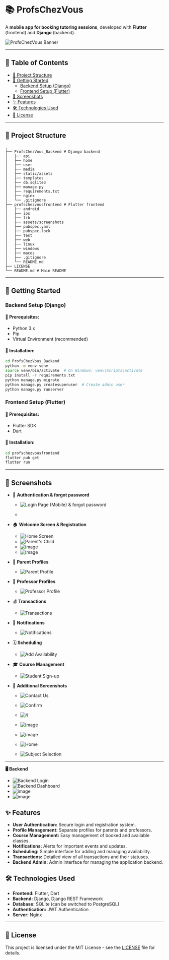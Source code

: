 # 📚 ProfsChezVous

A **mobile app for booking tutoring sessions**, developed with **Flutter** (frontend) and **Django** (backend).

 ![ProfsChezVous Banner](https://github.com/user-attachments/assets/889dfbcc-5f85-4c77-b477-84350906f933)




---

## 📌 Table of Contents

- [📂 Project Structure](#-project-structure)
- [🚀 Getting Started](#-getting-started)
  - [Backend Setup (Django)](#backend-setup-django)
  - [Frontend Setup (Flutter)](#frontend-setup-flutter)
- [📱 Screenshots](#-screenshots)
- [✨ Features](#-features)
- [🛠 Technologies Used](#-technologies-used)
- [📜 License](#-license)

---

## 📂 Project Structure

```
.
├── ProfsChezVous_Backend # Django backend
│   ├── api
│   ├── home
│   ├── user
│   ├── media
│   ├── static/assets
│   ├── templates
│   ├── db.sqlite3
│   ├── manage.py
│   ├── requirements.txt
│   ├── nginx
│   └── .gitignore
├── profschezvousfrontend # Flutter frontend
│   ├── android
│   ├── ios
│   ├── lib
│   ├── assets/screenshots
│   ├── pubspec.yaml
│   ├── pubspec.lock
│   ├── test
│   ├── web
│   ├── linux
│   ├── windows
│   ├── macos
│   ├── .gitignore
│   └── README.md
├── LICENSE
└── README.md # Main README
```

---

## 🚀 Getting Started

### Backend Setup (Django)

#### 📌 Prerequisites:
- Python 3.x
- Pip
- Virtual Environment (recommended)

#### 🔧 Installation:
```bash
cd ProfsChezVous_Backend
python -m venv venv
source venv/bin/activate  # On Windows: venv\Scripts\activate
pip install -r requirements.txt
python manage.py migrate
python manage.py createsuperuser  # Create admin user
python manage.py runserver
```

### Frontend Setup (Flutter)

#### 📌 Prerequisites:
- Flutter SDK
- Dart

#### 🔧 Installation:
```bash
cd profschezvousfrontend
flutter pub get
flutter run
```

---

## 📱 Screenshots

- 🔐 **Authentication & forgot password**
  - ![Login Page (Mobile) & forgot password](https://github.com/user-attachments/assets/12434615-4381-407b-885d-1337ad00f57e)


  - 
- 🏠 **Welcome Screen & Registration**
  - ![Home Screen](https://github.com/user-attachments/assets/8eea363d-d134-49f8-89da-ba8b8b81d10d)
  - ![Parent's Child](https://github.com/user-attachments/assets/6b42bbb9-cf8c-4401-86bb-0c6821f1e160)
  - ![image](https://github.com/user-attachments/assets/df64e8e9-aa8c-488b-acd4-76e6d36498c7)
  - ![image](https://github.com/user-attachments/assets/5c9b2d67-33db-42fe-9331-ccb05d00dbbe)




- 👤 **Parent Profiles**
  - ![Parent Profile](https://github.com/user-attachments/assets/95e08f1b-802d-4dc5-94eb-3c6f5dc511e5)
 
- 👤 **Professor Profiles**
  - ![Professor Profile](https://github.com/user-attachments/assets/7e69b108-7a46-46e5-8c67-79294b380d14)

  

- 💰 **Transactions**
  - ![Transactions](https://github.com/user-attachments/assets/de8eb302-a2be-4670-bffc-be22c25f3209)



- 📢 **Notifications**
  - ![Notifications](https://github.com/user-attachments/assets/cc48b36e-a186-40b5-a66e-9061fc4adda9)
    
- 🗓️ **Scheduling**
  - ![Add Availability](https://github.com/user-attachments/assets/53fdd167-2cfe-4c3b-8ade-3c05d4cc319a)


- 🎓 **Course Management**
  - ![Student Sign-up](https://github.com/user-attachments/assets/fce73358-8817-43f3-9067-d74d66396eb7)


- 📸 **Additional Screenshots**

  - ![Contact Us](https://github.com/user-attachments/assets/94453cfa-ca4c-4ce5-be27-75ee67213318)
  - ![Confirm](https://github.com/user-attachments/assets/4d4289bc-280c-447a-8600-f113a64fa995)
  - ![4](https://github.com/user-attachments/assets/36c9b8cc-2aef-4d11-a2f3-4f8657f33b2a)
  - ![image](https://github.com/user-attachments/assets/8c9edca8-3054-4b7e-980e-bae75ea856b2)

  - ![image](https://github.com/user-attachments/assets/c6a40678-74f8-492f-9ab2-993ee5e08760)
  - ![Home](https://github.com/user-attachments/assets/15c3bc19-5857-4057-984a-707dae04c021)
  - ![Subject Selection](https://github.com/user-attachments/assets/264693f5-22c5-4b18-bb33-b8ff1b8945c9)

---
**🖥️ Backend**
  - ![Backend Login](https://github.com/user-attachments/assets/9b68fb8a-58a8-44b0-a71a-e54c5b8e2e82)
  - ![Backend Dashboard](https://github.com/user-attachments/assets/a4398253-68ee-49a8-b526-19b60aca3bca)
  - ![image](https://github.com/user-attachments/assets/d2ce66ef-9896-438a-8a10-ffc5f3de9475)
  - ![image](https://github.com/user-attachments/assets/40e2552a-11eb-4eaf-8082-cc685b874aed)



## ✨ Features
- **User Authentication:** Secure login and registration system.
- **Profile Management:** Separate profiles for parents and professors.
- **Course Management:** Easy management of booked and available classes.
- **Notifications:** Alerts for important events and updates.
- **Scheduling:** Simple interface for adding and managing availability.
- **Transactions:** Detailed view of all transactions and their statuses.
- **Backend Admin:** Admin interface for managing the application backend.


## 🛠 Technologies Used

- **Frontend:** Flutter, Dart
- **Backend:** Django, Django REST Framework
- **Database:** SQLite (can be switched to PostgreSQL)
- **Authentication:** JWT Authentication
- **Server:** Nginx

---

## 📜 License

This project is licensed under the MIT License - see the [LICENSE](LICENSE) file for details.

